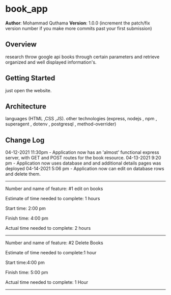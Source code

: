 # book_app

**Author**: Mohammad Quthama
**Version**: 1.0.0 (increment the patch/fix version number if you make more commits past your first submission)

## Overview

research throw google api books through certain parameters and retrieve organized and well displayed information's.
<!-- Provide a high level overview of what this application is and why you are building it, beyond the fact that it's an assignment for a Code 301 class. (i.e. What's your problem domain?) -->

## Getting Started

just open the website.
<!-- What are the steps that a user must take in order to build this app on their own machine and get it running? -->

## Architecture

languages (HTML ,CSS ,JS).
other technologies (express, nodejs , npm , superagent , dotenv , postgresql , method-overrider)
<!-- Provide a detailed description of the application design. What technologies (languages, libraries, etc) you're using, and any other relevant design information. -->

## Change Log

04-12-2021 11:30pm - Application now has an 'almost' functional express server, with GET and POST routes for the book resource.
04-13-2021 9:20 pm - Application now uses database and and additional details pages was deployed
04-14-2021 5:06 pm - Application now can edit on database rows and delete them.

****

Number and name of feature: #1 edit on books

Estimate of time needed to complete: 1 hours

Start time: 2:00 pm

Finish time: 4:00 pm

Actual time needed to complete: 2 hours

****

Number and name of feature: #2 Delete Books

Estimate of time needed to complete:1 hour

Start time:4:00 pm

Finish time: 5:00 pm

Actual time needed to complete: 1 Hour

****
